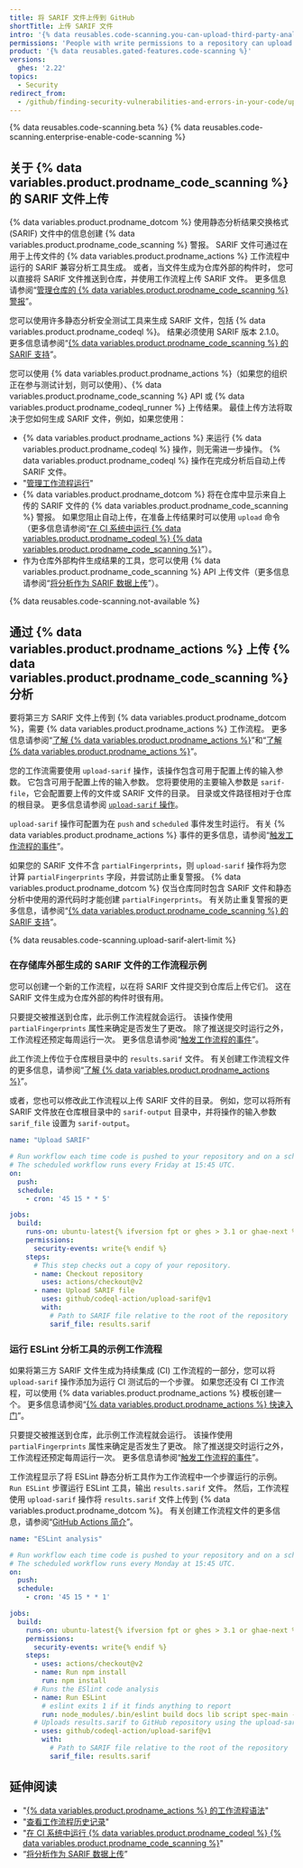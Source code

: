 ```yaml
---
title: 将 SARIF 文件上传到 GitHub
shortTitle: 上传 SARIF 文件
intro: '{% data reusables.code-scanning.you-can-upload-third-party-analysis %}'
permissions: 'People with write permissions to a repository can upload {% data variables.product.prodname_code_scanning %} data generated outside {% data variables.product.prodname_dotcom %}.'
product: '{% data reusables.gated-features.code-scanning %}'
versions:
  ghes: '2.22'
topics:
  - Security
redirect_from:
  - /github/finding-security-vulnerabilities-and-errors-in-your-code/uploading-a-sarif-file-to-github
---
```


<!--See /content/code-security/secure-coding for the latest version of this article -->

{% data reusables.code-scanning.beta %}
{% data reusables.code-scanning.enterprise-enable-code-scanning %}

## 关于 {% data variables.product.prodname_code_scanning %} 的 SARIF 文件上传

{% data variables.product.prodname_dotcom %} 使用静态分析结果交换格式 (SARIF) 文件中的信息创建 {% data variables.product.prodname_code_scanning %} 警报。 SARIF 文件可通过在用于上传文件的 {% data variables.product.prodname_actions %} 工作流程中运行的 SARIF 兼容分析工具生成。 或者，当文件生成为仓库外部的构件时， 您可以直接将 SARIF 文件推送到仓库，并使用工作流程上传 SARIF 文件。 更多信息请参阅“[管理仓库的 {% data variables.product.prodname_code_scanning %} 警报](/github/finding-security-vulnerabilities-and-errors-in-your-code/managing-code-scanning-alerts-for-your-repository)”。

您可以使用许多静态分析安全测试工具来生成 SARIF 文件，包括 {% data variables.product.prodname_codeql %}。 结果必须使用 SARIF 版本 2.1.0。 更多信息请参阅“[{% data variables.product.prodname_code_scanning %} 的 SARIF 支持](/github/finding-security-vulnerabilities-and-errors-in-your-code/sarif-support-for-code-scanning)”。

您可以使用 {% data variables.product.prodname_actions %}（如果您的组织正在参与测试计划，则可以使用）、{% data variables.product.prodname_code_scanning %} API 或 {% data variables.product.prodname_codeql_runner %} 上传结果。 最佳上传方法将取决于您如何生成 SARIF 文件，例如，如果您使用：

- {% data variables.product.prodname_actions %} 来运行 {% data variables.product.prodname_codeql %} 操作，则无需进一步操作。 {% data variables.product.prodname_codeql %} 操作在完成分析后自动上传 SARIF 文件。
- "[管理工作流程运行](/actions/configuring-and-managing-workflows/managing-a-workflow-run#viewing-your-workflow-history)"
- {% data variables.product.prodname_dotcom %} 将在仓库中显示来自上传的 SARIF 文件的 {% data variables.product.prodname_code_scanning %} 警报。 如果您阻止自动上传，在准备上传结果时可以使用 `upload` 命令（更多信息请参阅“[在 CI 系统中运行 {% data variables.product.prodname_codeql %} {% data variables.product.prodname_code_scanning %}](/github/finding-security-vulnerabilities-and-errors-in-your-code/running-codeql-code-scanning-in-your-ci-system)”）。
- 作为仓库外部构件生成结果的工具，您可以使用 {% data variables.product.prodname_code_scanning %} API 上传文件（更多信息请参阅“[将分析作为 SARIF 数据上传](/rest/reference/code-scanning#upload-an-analysis-as-sarif-data)”）。

{% data reusables.code-scanning.not-available %}

## 通过 {% data variables.product.prodname_actions %} 上传 {% data variables.product.prodname_code_scanning %} 分析

要将第三方 SARIF 文件上传到 {% data variables.product.prodname_dotcom %}，需要 {% data variables.product.prodname_actions %} 工作流程。 更多信息请参阅“[了解 {% data variables.product.prodname_actions %}](/actions/getting-started-with-github-actions/about-github-actions)”和“[了解 {% data variables.product.prodname_actions %}](/actions/learn-github-actions)”。

您的工作流需要使用 `upload-sarif` 操作，该操作包含可用于配置上传的输入参数。 它包含可用于配置上传的输入参数。 您将要使用的主要输入参数是 `sarif-file`，它会配置要上传的文件或 SARIF 文件的目录。 目录或文件路径相对于仓库的根目录。 更多信息请参阅 [`upload-sarif` 操作](https://github.com/github/codeql-action/tree/HEAD/upload-sarif)。

`upload-sarif` 操作可配置为在 `push` and `scheduled` 事件发生时运行。 有关 {% data variables.product.prodname_actions %} 事件的更多信息，请参阅“[触发工作流程的事件](/actions/reference/events-that-trigger-workflows)”。

如果您的 SARIF 文件不含 `partialFingerprints`，则 `upload-sarif` 操作将为您计算 `partialFingerprints` 字段，并尝试防止重复警报。 {% data variables.product.prodname_dotcom %} 仅当仓库同时包含 SARIF 文件和静态分析中使用的源代码时才能创建 `partialFingerprints`。 有关防止重复警报的更多信息，请参阅“[{% data variables.product.prodname_code_scanning %} 的 SARIF 支持](/github/finding-security-vulnerabilities-and-errors-in-your-code/sarif-support-for-code-scanning#preventing-duplicate-alerts-using-fingerprints)”。

{% data reusables.code-scanning.upload-sarif-alert-limit %}

### 在存储库外部生成的 SARIF 文件的工作流程示例

您可以创建一个新的工作流程，以在将 SARIF 文件提交到仓库后上传它们。 这在 SARIF 文件生成为仓库外部的构件时很有用。

只要提交被推送到仓库，此示例工作流程就会运行。 该操作使用 `partialFingerprints` 属性来确定是否发生了更改。 除了推送提交时运行之外，工作流程还预定每周运行一次。 更多信息请参阅“[触发工作流程的事件](/actions/reference/events-that-trigger-workflows)”。

此工作流上传位于仓库根目录中的 `results.sarif` 文件。 有关创建工作流程文件的更多信息，请参阅“[了解 {% data variables.product.prodname_actions %}](/actions/learn-github-actions)”。

或者，您也可以修改此工作流程以上传 SARIF 文件的目录。 例如，您可以将所有 SARIF 文件放在仓库根目录中的 `sarif-output` 目录中，并将操作的输入参数 `sarif_file` 设置为 `sarif-output`。

```yaml
name: "Upload SARIF"

# Run workflow each time code is pushed to your repository and on a schedule.
# The scheduled workflow runs every Friday at 15:45 UTC.
on:
  push:
  schedule:
    - cron: '45 15 * * 5'

jobs:
  build:
    runs-on: ubuntu-latest{% ifversion fpt or ghes > 3.1 or ghae-next %}
    permissions:
      security-events: write{% endif %}
    steps:
      # This step checks out a copy of your repository.
      - name: Checkout repository
        uses: actions/checkout@v2
      - name: Upload SARIF file
        uses: github/codeql-action/upload-sarif@v1
        with:
          # Path to SARIF file relative to the root of the repository
          sarif_file: results.sarif
```

### 运行 ESLint 分析工具的示例工作流程

如果将第三方 SARIF 文件生成为持续集成 (CI) 工作流程的一部分，您可以将 `upload-sarif` 操作添加为运行 CI 测试后的一个步骤。 如果您还没有 CI 工作流程，可以使用 {% data variables.product.prodname_actions %} 模板创建一个。 更多信息请参阅“[{% data variables.product.prodname_actions %} 快速入门](/actions/quickstart)”。

只要提交被推送到仓库，此示例工作流程就会运行。 该操作使用 `partialFingerprints` 属性来确定是否发生了更改。 除了推送提交时运行之外，工作流程还预定每周运行一次。 更多信息请参阅“[触发工作流程的事件](/actions/reference/events-that-trigger-workflows)”。

工作流程显示了将 ESLint 静态分析工具作为工作流程中一个步骤运行的示例。 `Run ESLint` 步骤运行 ESLint 工具，输出 `results.sarif` 文件。 然后，工作流程使用 `upload-sarif` 操作将 `results.sarif` 文件上传到 {% data variables.product.prodname_dotcom %}。 有关创建工作流程文件的更多信息，请参阅“[GitHub Actions 简介](/actions/learn-github-actions/introduction-to-github-actions)”。

```yaml
name: "ESLint analysis"

# Run workflow each time code is pushed to your repository and on a schedule.
# The scheduled workflow runs every Monday at 15:45 UTC.
on:
  push:
  schedule:
    - cron: '45 15 * * 1'

jobs:
  build:
    runs-on: ubuntu-latest{% ifversion fpt or ghes > 3.1 or ghae-next %}
    permissions:
      security-events: write{% endif %}
    steps:
      - uses: actions/checkout@v2
      - name: Run npm install
        run: npm install
      # Runs the ESlint code analysis
      - name: Run ESLint
        # eslint exits 1 if it finds anything to report
        run: node_modules/.bin/eslint build docs lib script spec-main -f node_modules/@microsoft/eslint-formatter-sarif/sarif.js -o results.sarif || true
      # Uploads results.sarif to GitHub repository using the upload-sarif action
      - uses: github/codeql-action/upload-sarif@v1
        with:
          # Path to SARIF file relative to the root of the repository
          sarif_file: results.sarif
```

## 延伸阅读

- "[{% data variables.product.prodname_actions %} 的工作流程语法](/actions/reference/workflow-syntax-for-github-actions)"
- "[查看工作流程历史记录](/actions/managing-workflow-runs/viewing-workflow-run-history)"
- "[在 CI 系统中运行 {% data variables.product.prodname_codeql %} {% data variables.product.prodname_code_scanning %}](/github/finding-security-vulnerabilities-and-errors-in-your-code/running-codeql-code-scanning-in-your-ci-system)"
- “[将分析作为 SARIF 数据上传](/rest/reference/code-scanning#upload-an-analysis-as-sarif-data)”
